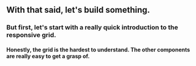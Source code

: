 ##  With that said, let's build something.

### But first, let's start with a really quick introduction to the responsive grid.

#### Honestly, the grid is the hardest to understand. The other components are really easy to get a grasp of.
